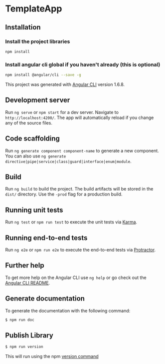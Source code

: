 # TemplateApp

## Installation

### Install the project libraries

```bash 
npm install
```

### Install angular cli global if you haven't already (this is optional)

````bash
npm install @angular/cli --save -g
````


This project was generated with [Angular CLI](https://github.com/angular/angular-cli) version 1.6.8.

## Development server

Run `ng serve` or `npm start` for a dev server. Navigate to `http://localhost:4200/`. The app will automatically reload if you change any of the source files.

## Code scaffolding

Run `ng generate component component-name` to generate a new component. You can also use `ng generate directive|pipe|service|class|guard|interface|enum|module`.

## Build

Run `ng build` to build the project. The build artifacts will be stored in the `dist/` directory. Use the `-prod` flag for a production build.

## Running unit tests

Run `ng test` or `npm run test` to execute the unit tests via [Karma](https://karma-runner.github.io).

## Running end-to-end tests

Run `ng e2e` or `npm run e2e` to execute the end-to-end tests via [Protractor](http://www.protractortest.org/).

## Further help

To get more help on the Angular CLI use `ng help` or go check out the [Angular CLI README](https://github.com/angular/angular-cli/blob/master/README.md).

## Generate documentation

To generate the documentation with the following command: 

````bash
$ npm run doc
````

## Publish Library 

```bash
$ npm run version 
```

This will run using the npm [version command](https://docs.npmjs.com/cli/version) 

